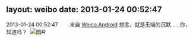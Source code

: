 layout: weibo
date: 2013-01-24 00:52:47
---
<meta name="referrer" content="no-referrer" />

2013-01-24 00:52:47  &nbsp;&nbsp;&nbsp;&nbsp;&nbsp;&nbsp; 来自 <a href="http://app.weibo.com/t/feed/l4RWD" rel="nofollow">Weico.Android</a>
想念，就是无端的沉默……你，知道吗？ ​​​
![图片](https://ww3.sinaimg.cn/large/6d2a6003jw1e13zgxk2c6j.jpg)
